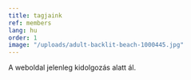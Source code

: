 ```yaml
---
title: tagjaink
ref: members
lang: hu
order: 1
image: "/uploads/adult-backlit-beach-1000445.jpg"
---
```


A weboldal jelenleg kidolgozás alatt ál.
